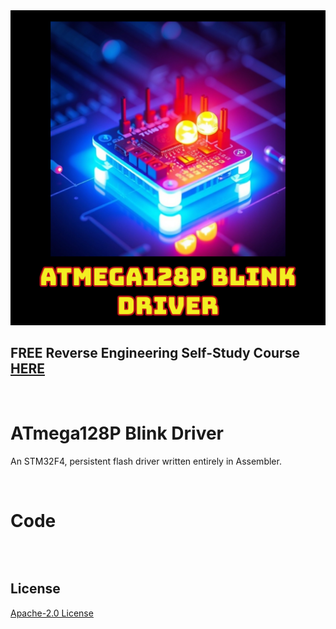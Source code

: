 <img src="https://raw.githubusercontent.com/mytechnotalent/ATmega128P_Blink_Driver/refs/heads/main/ATmega128P%20Blink%20Driver.png">

## FREE Reverse Engineering Self-Study Course [HERE](https://github.com/mytechnotalent/Reverse-Engineering-Tutorial)

<br>

# ATmega128P Blink Driver
An STM32F4, persistent flash driver written entirely in Assembler.

<br>

# Code
```assembler

```

<br>

## License
[Apache-2.0 License](https://github.com/mytechnotalent/ATmega128P_Blink_Driver/blob/main/LICENSE)
